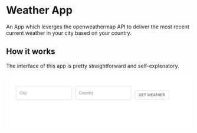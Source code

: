 # Weather App

An App which leverges the openweathermap API to deliver the most recent current weather in your city based on your country.

## How it works

The interface of this app is pretty straightforward and self-explenatory.

<p align="center">
 <img src="src/image/screen1.PNG" alt="ui_start"/>
</p>
